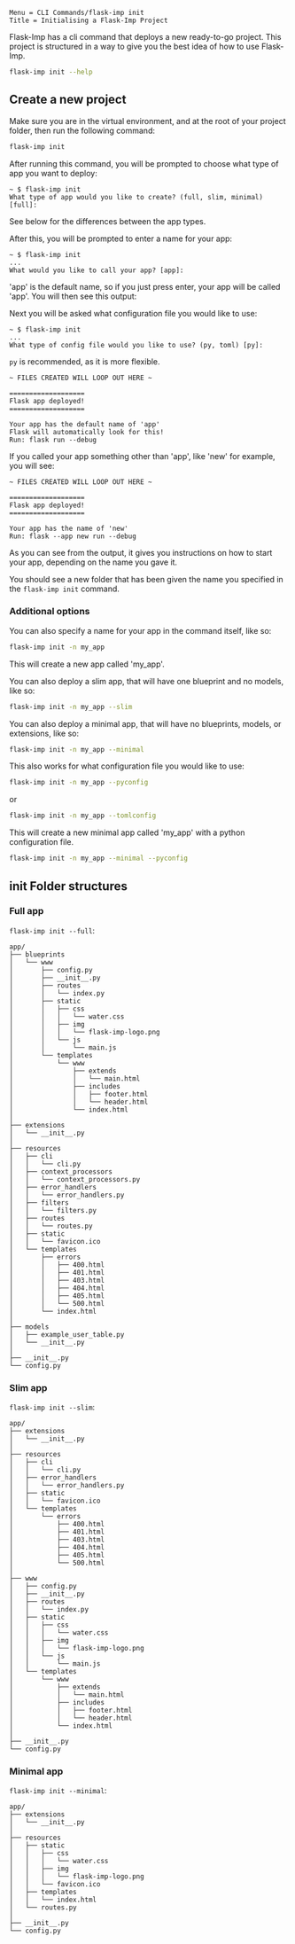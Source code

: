 ```
Menu = CLI Commands/flask-imp init
Title = Initialising a Flask-Imp Project
```

Flask-Imp has a cli command that deploys a new ready-to-go project.
This project is structured in a way to give you the best idea of
how to use Flask-Imp.

```bash
flask-imp init --help
```

## Create a new project

Make sure you are in the virtual environment, and at the root of your 
project folder, then run the following command:

```bash
flask-imp init
```

After running this command, you will be prompted to choose what type of 
app you want to deploy:

```text
~ $ flask-imp init
What type of app would you like to create? (full, slim, minimal) [full]:
```

See below for the differences between the app types.

After this, you will be prompted to enter a name for your app:

```text
~ $ flask-imp init
...
What would you like to call your app? [app]: 
```

'app' is the default name, so if you just press enter, your app will be 
called 'app'. You will then see this output:

Next you will be asked what configuration file you would like to use:

```text
~ $ flask-imp init
...
What type of config file would you like to use? (py, toml) [py]:
```

`py` is recommended, as it is more flexible.


```text
~ FILES CREATED WILL LOOP OUT HERE ~

===================
Flask app deployed!
===================
 
Your app has the default name of 'app'
Flask will automatically look for this!
Run: flask run --debug

```

If you called your app something other than 'app', like 'new' for example, you will see:

```text
~ FILES CREATED WILL LOOP OUT HERE ~

===================
Flask app deployed!
===================

Your app has the name of 'new'
Run: flask --app new run --debug

```

As you can see from the output, it gives you instructions on how to start your app, 
depending on the name you gave it.

You should see a new folder that has been given the name you specified in
the `flask-imp init` command.

### Additional options

You can also specify a name for your app in the command itself, like so:

```bash
flask-imp init -n my_app
```

This will create a new app called 'my_app'.

You can also deploy a slim app, that will have one blueprint and no models, like so:

```bash
flask-imp init -n my_app --slim
```

You can also deploy a minimal app, that will have no blueprints, models, or extensions, like so:

```bash
flask-imp init -n my_app --minimal
```

This also works for what configuration file you would like to use:

```bash
flask-imp init -n my_app --pyconfig
```
or
```bash
flask-imp init -n my_app --tomlconfig
```

This will create a new minimal app called 'my_app' with a python configuration file.

```bash
flask-imp init -n my_app --minimal --pyconfig
```

## init Folder structures

### Full app

`flask-imp init --full`:

```text
app/
├── blueprints
│   └── www
│       ├── config.py
│       ├── __init__.py
│       ├── routes
│       │   └── index.py
│       ├── static
│       │   ├── css
│       │   │   └── water.css
│       │   ├── img
│       │   │   └── flask-imp-logo.png
│       │   └── js
│       │       └── main.js
│       └── templates
│           └── www
│               ├── extends
│               │   └── main.html
│               ├── includes
│               │   ├── footer.html
│               │   └── header.html
│               └── index.html
│
├── extensions
│   └── __init__.py
│
├── resources
│   ├── cli
│   │   └── cli.py
│   ├── context_processors
│   │   └── context_processors.py
│   ├── error_handlers
│   │   └── error_handlers.py
│   ├── filters
│   │   └── filters.py
│   ├── routes
│   │   └── routes.py
│   ├── static
│   │   └── favicon.ico
│   └── templates
│       ├── errors
│       │   ├── 400.html
│       │   ├── 401.html
│       │   ├── 403.html
│       │   ├── 404.html
│       │   ├── 405.html
│       │   └── 500.html
│       └── index.html
│
├── models
│   ├── example_user_table.py
│   └── __init__.py
│
├── __init__.py
└── config.py
```

### Slim app

`flask-imp init --slim`:

```text
app/
├── extensions
│   └── __init__.py
│
├── resources
│   ├── cli
│   │   └── cli.py
│   ├── error_handlers
│   │   └── error_handlers.py
│   ├── static
│   │   └── favicon.ico
│   └── templates
│       └── errors
│           ├── 400.html
│           ├── 401.html
│           ├── 403.html
│           ├── 404.html
│           ├── 405.html
│           └── 500.html
│
├── www
│   ├── config.py
│   ├── __init__.py
│   ├── routes
│   │   └── index.py
│   ├── static
│   │   ├── css
│   │   │   └── water.css
│   │   ├── img
│   │   │   └── flask-imp-logo.png
│   │   └── js
│   │       └── main.js
│   └── templates
│       └── www
│           ├── extends
│           │   └── main.html
│           ├── includes
│           │   ├── footer.html
│           │   └── header.html
│           └── index.html
│
├── __init__.py
└── config.py
```

### Minimal app

`flask-imp init --minimal`:

```text
app/
├── extensions
│   └── __init__.py
│
├── resources
│   ├── static
│   │   ├── css
│   │   │   └── water.css
│   │   ├── img
│   │   │   └── flask-imp-logo.png
│   │   └── favicon.ico
│   ├── templates
│   │   └── index.html
│   └── routes.py
│
├── __init__.py
└── config.py
```
